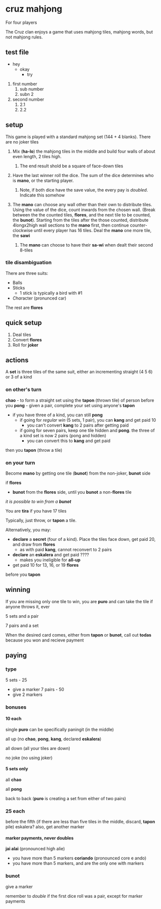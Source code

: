 # cruz mahjong
For four players

The Cruz clan enjoys a game that uses mahjong tiles, mahjong words, but not mahjong rules.

## test file

* hey
  * okay
    * try
    
1. first number
    1. sub number
    2. subn 2
2. second number
    1. 2.1
    1. 2.2

## setup

This game is played with a standard mahjong set (144 + 4 blanks). There are no joker tiles

1. Mix (**ha-lo**) the mahjong tiles in the middle and build four walls of about even length, 2 tiles high.
    1. The end result shold be a square of face-down tiles
  
2. Have the last winner roll the dice. The sum of the dice determines who is **mano**, or the starting player.
    1. Note, if both dice have the save value, the every pay is *doubled*. Indicate this somehow
  
3. The **mano** can choose any wall other than their own to distribute tiles. Using the value of the dice, count inwards from the chosen wall. (Break between the the counted tiles, **flores**, and the next tile to be counted, the **bunot**). 
Starting from the tiles after the those counted, distribute 4longx2high wall sections to the **mano** first, then continue counter-clockwise until every player has 16 tiles. Deal the **mano** one more tile, the **sawi**
    1. The **mano** can choose to have their **sa-wi** when dealt their second 8-tiles

### tile disambiguation
There are three suits:
* Balls
* Sticks
  * 1 stick is typically a bird with #1
* *Char*acter (pronunced car)

The rest are **flores**

## quick setup
1. Deal tiles
2. Convert **flores**
3. Roll for **joker**



## actions

A **set** is three tiles of the same suit, either an incrementing straight (4 5 6) or 3 of a kind

### on other's turn 

**chao** - to form a straight set using the **tapon** (thrown tile) of person before you
**pong** - given a pair, complete your set using anyone's **tapon**
* if you have three of a kind, you can still **pong**
  * if going for *regular win* (5 sets, 1 pair), you can **kang** and get paid 10
    * you can't convert **kang** to 2 pairs after getting paid
  * if going for seven pairs, keep one tile hidden and **pong**. the three of a kind set is now 2 pairs (pong and hidden)
    * you can convert this to **kang** and get paid
    
then you **tapon** (throw a tile)

### on your turn

Become **mano** by getting one tile (**bunot**) from the non-joker, **bunot** side

if **flores**
* **bunot** from the **flores** side, until you **bunot** a non-**flores** tile

*it is possible to win from a* ***bunot***

You are **tira** if you have 17 tiles

Typically, just throw, or **tapon** a tile. 

Alternatively, you may:
* **declare** a **secret** (four of a kind). Place the tiles face down, get paid 20, and draw from **flores**
    * as with paid **kang**, cannot reconvert to 2 pairs
* **declare** an **eskalera** and get paid ????
    * makes you ineligible for **all-up**
* get paid 10 for 13, 16, or 19 **flores** 

before you **tapon**



## winning

If you are missing only one tile to win, you are **puro** and can take the tile if anyone throws it, ever

5 sets and a pair

7 pairs and a set

When the desired card comes, either from **tapon** or **bunot**, call out **todas** because you won and recieve payment



## paying

### type
5 sets        - 25
* give a marker
7 pairs       - 50
* give 2 markers

### bonuses

#### 10 each
single **puro**
  can be specifically paningit (in the middle)

all up (no **chao**, **pong**, **kang**, declared **eskalera**)

all down (all your tiles are down)

no joke (no using joker)

#### 5 sets only
all **chao**

all **pong**

back to back (**puro** is creating a set from either of two pairs)

### 25 each
before the fifth (if there are less than five tiles in the middle, discard, **tapon** pile)
eskalera? also, get another marker

#### marker payments, never doubles
**jai alai** (pronounced high alie)
* you have more than 5 markers
**coriando** (pronounced core e ando)
* you have more than 5 markers, and are the only one with markers

### bunot
give a marker

remember to *double* if the first dice roll was a pair, except for marker payments

